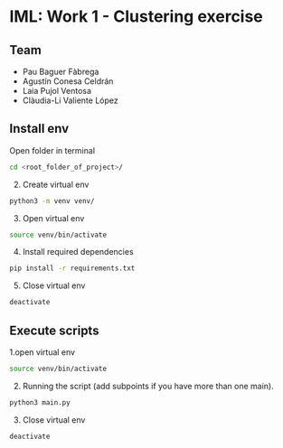 # IML: Work 1 - Clustering exercise

## Team
* Pau Baguer Fàbrega
* Agustín Conesa Celdrán
* Laia Pujol Ventosa
* Clàudia-Li Valiente López

## Install env
Open folder in terminal
```bash
cd <root_folder_of_project>/
```
2. Create virtual env
```bash
python3 -m venv venv/
```
3. Open virtual env
```bash
source venv/bin/activate
```
4. Install required dependencies
```bash
pip install -r requirements.txt
```
5. Close virtual env
```bash
deactivate
```

## Execute scripts
1.open virtual env
```bash
source venv/bin/activate
```
2. Running the script (add subpoints if you have more than one main).
 ```bash
 python3 main.py
 ```

3. Close virtual env
```bash
deactivate
```
